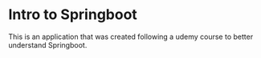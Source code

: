 
# Intro to Springboot

This is an application that was created following a udemy course to better understand Springboot.

